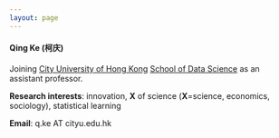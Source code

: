 ```yaml
---
layout: page
---
```


#### Qing Ke (柯庆)

Joining [City University of Hong Kong](https://www.cityu.edu.hk/) [School of Data Science](https://www.sdsc.cityu.edu.hk/) as an assistant professor.

**Research interests**: innovation, **X** of science (**X**=science, economics, sociology), statistical learning

**Email**: q.ke AT cityu.edu.hk
